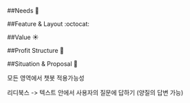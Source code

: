

##Needs :runner:

##Feature & Layout :octocat:

##Value :sunny:

##Profit Structure :bank:

##Situation & Proposal :rocket:


모든 영역에서 챗봇 적용가능성

리디북스 -> 텍스트 안에서 사용자의 질문에 답하기 (양질의 답변 가능)

